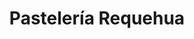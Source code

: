 ---
title: "Pastelería Requehua"
url: /san-vicente-de-tagua-tagua/pasteleria-requehua/
shop: Konditorei
---
